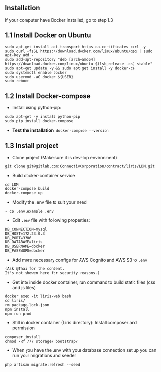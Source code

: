 ## Installation 

If your computer have Docker installed, go to step 1.3
## 1.1 Install Docker on Ubuntu

```
sudo apt-get install apt-transport-https ca-certificates curl -y
sudo curl -fsSL https://download.docker.com/linux/ubuntu/gpg | sudo apt-key add -
sudo add-apt-repository "deb [arch=amd64] https://download.docker.com/linux/ubuntu $(lsb_release -cs) stable"
sudo apt-get update -y && sudo apt-get install -y docker-ce
sudo systemctl enable docker
sudo usermod -aG docker ${USER}
sudo reboot
  ```

## 1.2 Install Docker-compose

  - Install using python-pip: 

```
sudo apt-get -y install python-pip
sudo pip install docker-compose
```
    
  - **Test the installation**: `docker-compose --version`

## 1.3  Install project

- Clone project (Make sure it is develop environment)
```
git clone git@gitlab.com:ConnectivCorporation/contract/liris/LDM.git 
```

- Build docker-container service
```
cd LDM
docker-compose build
docker-compose up
```

- Modify the .env file to suit your need
```
- cp .env.example .env
```

- Edit `.env` file with following properties:  
``` 
DB_CONNECTION=mysql
DB_HOST=172.23.0.3
DB_PORT=3306
DB_DATABASE=liris
DB_USERNAME=docker
DB_PASSWORD=docker
```

- Add more necessary configs for AWS Cognito and AWS S3 to `.env`  

```
(Ask @Thai for the content.
It's not showen here for security reasons.) 
```


- Get into inside docker container, run command to build static files (css and js files)
```
docker exec -it liris-web bash
cd liris/
rm package-lock.json
npm install
npm run prod
```

- Still in docker container (Liris directory): Install composer and permission
```
composer install
chmod -Rf 777 storage/ bootstrap/
```

- When you have the .env with your database connection set up you can run your migrations and seeder
```
php artisan migrate:refresh --seed
```
